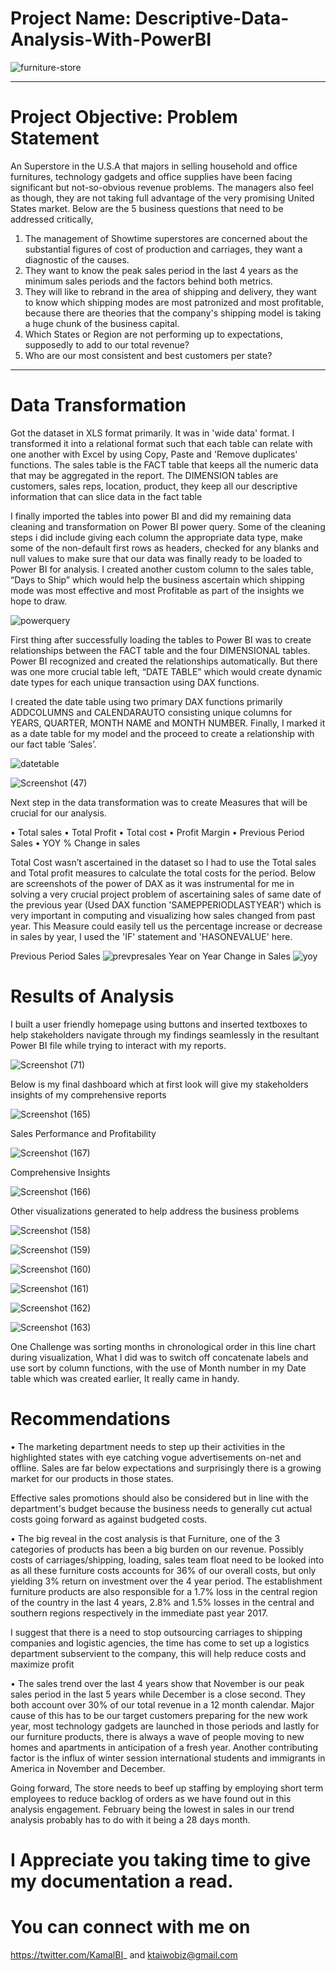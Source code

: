 # Project Name: Descriptive-Data-Analysis-With-PowerBI

![furniture-store](https://user-images.githubusercontent.com/108130729/181108393-45e9ff2d-0f77-4153-abd0-2c4acbc8a8d5.jpg)

----
# Project Objective: Problem Statement
An Superstore in the U.S.A that majors in selling household and office furnitures, technology gadgets and office supplies have been facing significant but not-so-obvious revenue problems. The managers also feel as though, they are not taking full advantage of the very promising United States market.
Below are the 5 business questions that need to be addressed critically,
1. The management of Showtime superstores are concerned about the substantial figures of cost of production and carriages, they want a diagnostic of the causes.
2. They want to know the peak sales period in the last 4 years as the minimum sales periods and the factors behind both metrics.
3. They will like to rebrand in the area of shipping and delivery, they want to know which shipping modes are most patronized and most profitable, because there are theories that the company's shipping model is taking a huge chunk of the business capital.
4. Which States or Region are not performing up to expectations, supposedly to add to our total revenue?
5. Who are our most consistent and best customers per state?
----
# Data Transformation
Got the dataset in XLS format primarily. It was in 'wide data' format.
I transformed it into a relational format such that each table can relate with one another with Excel by using Copy, Paste and 'Remove duplicates' functions. 
The sales table is the FACT table that keeps all the numeric data that may be aggregated in the report. 
The DIMENSION tables are customers, sales reps, location, product, they keep all our descriptive information that can slice data in the fact table

I finally imported the tables into power BI and did my remaining data cleaning and transformation on Power BI power query. Some of the cleaning steps i did include giving each column the appropriate data type, make some of the non-default first rows as headers, checked for any blanks and null values to make sure that our data was finally ready to be loaded to Power BI for analysis. 
I created another custom column to the sales table, “Days to Ship” which would help the business ascertain which shipping mode was most effective and most Profitable as part of the insights we hope to draw.

![powerquery](https://user-images.githubusercontent.com/108130729/180669669-b7417e5f-14ac-4e5e-9a86-5a32908d7e89.png)

First thing after successfully loading the tables to Power BI was to create relationships between the FACT table and the four DIMENSIONAL tables. Power BI recognized and created the relationships automatically. But there was one more crucial table left, 
“DATE TABLE” which would create dynamic date types for each unique transaction using DAX functions.

I created the date table using two primary DAX functions primarily ADDCOLUMNS and CALENDARAUTO consisting unique columns for YEARS, QUARTER, MONTH NAME and MONTH NUMBER.
Finally, I marked it as a date table for my model and the proceed to create a relationship with our fact table ‘Sales’.

![datetable](https://user-images.githubusercontent.com/108130729/180670285-b7389b7a-5fba-4ac0-9f91-dd2ef70a3092.png)

![Screenshot (47)](https://user-images.githubusercontent.com/108130729/180670296-fa7c034a-5980-44b1-8273-2a9b42192252.png)

Next step in the data transformation was to create Measures that will be crucial for our analysis.

•	Total sales 
•	Total Profit
•	Total cost
•	Profit Margin
•	Previous Period Sales
•	YOY % Change in sales

Total Cost wasn’t ascertained in the dataset so I had to use the Total sales and Total profit measures to calculate the total costs for the period.
Below are screenshots of the power of DAX as it was instrumental for me in solving a very crucial project problem of ascertaining sales of same date of the previous year (Used DAX function 'SAMEPPERIODLASTYEAR') which is very important in computing and visualizing how sales changed from past year. This Measure could easily tell us the percentage increase or decrease in sales by year, I used the 'IF' statement and 'HASONEVALUE' here.

Previous Period Sales
![prevpresales](https://user-images.githubusercontent.com/108130729/180670743-9f7b7d16-99e7-45a0-a175-b89c4393913e.png)
Year on Year Change in Sales
![yoy](https://user-images.githubusercontent.com/108130729/180670754-6278a576-7981-4073-b738-3f5f7e96f3fa.png)

# Results of Analysis
I built a user friendly homepage using buttons and inserted textboxes to help stakeholders navigate through my findings seamlessly in the resultant Power BI file while trying to interact with my reports.

![Screenshot (71)](https://user-images.githubusercontent.com/108130729/181114638-2fb4bf6e-2838-447e-8e82-cc7917062e74.png)

Below is my final dashboard which at first look will give my stakeholders insights of my comprehensive reports

![Screenshot (165)](https://user-images.githubusercontent.com/108130729/201121051-a9c4eb91-9cfb-4f31-bdcb-fcd7f2b3fb8c.png)

Sales Performance and Profitability

![Screenshot (167)](https://user-images.githubusercontent.com/108130729/201130859-0611db7c-8577-40df-86be-78f3268e5c28.png)

Comprehensive Insights

![Screenshot (166)](https://user-images.githubusercontent.com/108130729/201131004-2f2eab31-aba1-442c-a8ba-1abd73daf7ba.png)

Other visualizations generated to help address the business problems

![Screenshot (158)](https://user-images.githubusercontent.com/108130729/201121417-907f25db-1d01-465c-9570-69ef5c18e303.png)

![Screenshot (159)](https://user-images.githubusercontent.com/108130729/201121433-662df099-2eb4-49dd-b238-819ea9e7e6d4.png)

![Screenshot (160)](https://user-images.githubusercontent.com/108130729/201121485-d96a66f9-5184-4622-8178-acf74729bbdb.png)

![Screenshot (161)](https://user-images.githubusercontent.com/108130729/201121591-104c6dee-682a-4789-9df5-3a3258c1cf35.png)

![Screenshot (162)](https://user-images.githubusercontent.com/108130729/201121630-dca6fe25-ba78-46d4-83ae-e874730219e5.png)

![Screenshot (163)](https://user-images.githubusercontent.com/108130729/201121703-fd727aa2-062d-402b-8820-c86496b3a962.png)

One Challenge was sorting months in chronological order in this line chart during visualization, What I did was to switch off concatenate labels and use sort by column functions, with the use of Month number in my Date table which was created earlier, It really came in handy.

# Recommendations

•	The marketing department needs to step up their activities in the highlighted states with eye catching vogue advertisements on-net and offline. Sales are far below expectations and surprisingly there is a growing market for our products in those states.

Effective sales promotions should also be considered but in line with the department's budget because the business needs to generally cut actual costs going forward as against budgeted costs.


•	The big reveal in the cost analysis is that Furniture, one of the 3 categories of products has been a big burden on our revenue. Possibly costs of carriages/shipping, loading, sales team float need to be looked into as all these furniture costs accounts for 36% of our overall costs, but only yielding 3% return on investment over the 4 year period.
The establishment furniture products are also responsible for a 1.7% loss in the central region of the country in the last 4 years, 2.8% and 1.5% losses in the central and southern regions respectively in the immediate past year 2017. 

I suggest that there is a need to stop outsourcing carriages to shipping companies and logistic agencies, the time has come to set up a logistics department subservient to the company, this will help reduce costs and maximize profit 


•	The sales trend over the last 4 years show that November is our peak sales period in the last 5 years while December is a close second. They both account over 30% of our total revenue in a 12 month calendar. Major cause of this has to be our target customers preparing for the new work year, most technology gadgets are launched in those periods and lastly for our furniture products, there is always a wave of people moving to new homes and apartments in anticipation of a fresh year. Another contributing factor is the influx of winter session international students and immigrants in America in November and December.

Going forward, The store needs to beef up staffing by employing short term employees to reduce backlog of orders as we have found out in this analysis engagement.
February being the lowest in sales in our trend analysis probably has to do with it being a 28 days month.

# I Appreciate you taking time to give my documentation a read.

# You can connect with me on
https://twitter.com/KamalBI_ and ktaiwobiz@gmail.com
